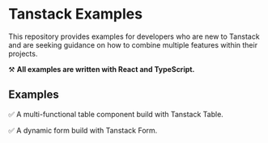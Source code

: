 # Tanstack Examples

This repository provides examples for developers who are new to Tanstack and are seeking guidance on how to combine multiple features within their projects.

⚒️ **All examples are written with React and TypeScript.**

## Examples

✅ A multi-functional table component build with Tanstack Table.

✅ A dynamic form build with Tanstack Form.

